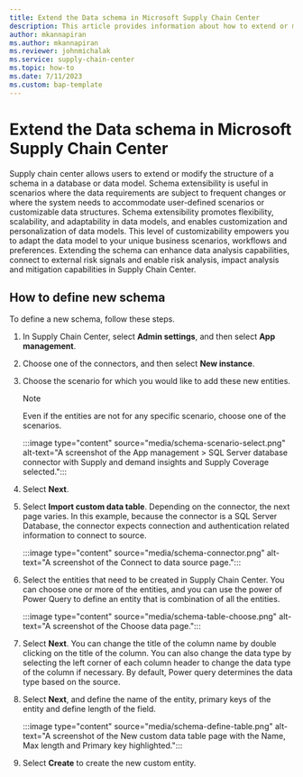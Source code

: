 ```yaml
---
title: Extend the Data schema in Microsoft Supply Chain Center
description: This article provides information about how to extend or modify the structure of a schema in a database or data model.
author: mkannapiran
ms.author: mkannapiran
ms.reviewer: johnmichalak
ms.service: supply-chain-center
ms.topic: how-to
ms.date: 7/11/2023
ms.custom: bap-template
---
```


# Extend the Data schema in Microsoft Supply Chain Center

Supply chain center allows users to extend or modify the structure of a schema in a database or data model. Schema extensibility is useful in scenarios where the data requirements are subject to frequent changes or where the system needs to accommodate user-defined scenarios or customizable data structures. Schema extensibility promotes flexibility, scalability, and adaptability in data models, and enables customization and personalization of data models. This level of customizability empowers you to adapt the data model to your unique business scenarios, workflows and preferences. Extending the schema can enhance data analysis capabilities, connect to external risk signals and enable risk analysis, impact analysis and mitigation capabilities in Supply Chain Center.

## **How to define new schema**

To define a new schema, follow these steps.

1. In Supply Chain Center, select **Admin settings**, and then select **App management**.
1. Choose one of the connectors, and then select **New instance**.
1. Choose the scenario for which you would like to add these new entities.  

   > [!NOTE]
   > Even if the entities are not for any specific scenario, choose one of the scenarios.

   :::image type="content" source="media/schema-scenario-select.png" alt-text="A screenshot of the App management > SQL Server database connector with Supply and demand insights and Supply Coverage selected.":::

1. Select **Next**.
1. Select **Import custom data table**. Depending on the connector, the next page varies. In this example, because the connector is a SQL Server Database, the connector expects connection and authentication related information to connect to source. 

   :::image type="content" source="media/schema-connector.png" alt-text="A screenshot of the Connect to data source page.":::

1. Select the entities that need to be created in Supply Chain Center. You can choose one or more of the entities, and you can use the power of Power Query to define an entity that is combination of all the entities.

   :::image type="content" source="media/schema-table-choose.png" alt-text="A screenshot of the Choose data page.":::

1. Select **Next**. You can change the title of the column name by double clicking on the title of the column. You can also change the data type by selecting the left corner of each column header to change the data type of the column if necessary. By default, Power query determines the data type based on the source.
1. Select **Next**, and define the name of the entity, primary keys of the entity and define length of the field.

   :::image type="content" source="media/schema-define-table.png" alt-text="A screenshot of the New custom data table page with the Name, Max length and Primary key highlighted.":::

1. Select **Create** to create the new custom entity.
